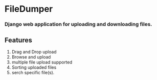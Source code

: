 # FileDumper

### Django web application for uploading and downloading files.

## Features
1. Drag and Drop upload
2. Browse and upload
3. multiple file upload supported
4. Sorting uploaded files
5. serch specific file(s).

